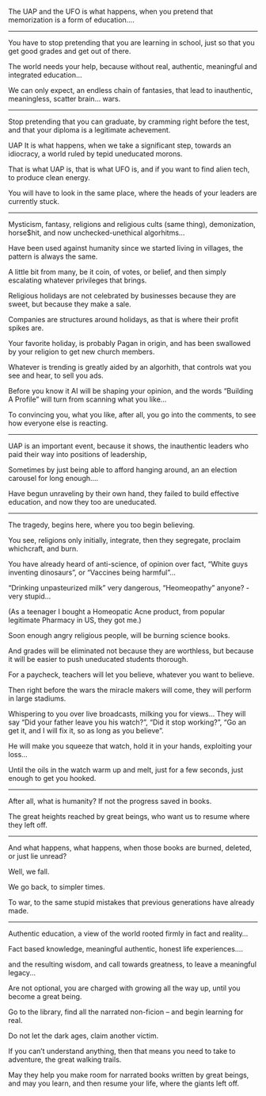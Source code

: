 The UAP and the UFO is what happens,
when you pretend that memorization is a form of education….

---

You have to stop pretending that you are learning in school,
just so that you get good grades and get out of there.

The world needs your help,
because without real, authentic, meaningful and integrated education…

We can only expect, an endless chain of fantasies,
that lead to inauthentic, meaningless, scatter brain... wars.

---

Stop pretending that you can graduate, by cramming right before the test,
and that your diploma is a legitimate achevement.

UAP It is what happens, when we take a significant step,
towards an idiocracy, a world ruled by tepid uneducated morons.

That is what UAP is, that is what UFO is,
and if you want to find alien tech, to produce clean energy.

You will have to look in the same place,
where the heads of your leaders are currently stuck.

---

Mysticism, fantasy, religions and religious cults (same thing),
demonization, horse$hit, and now unchecked-unethical algorhitms…

Have been used against humanity since we started living in villages,
the pattern is always the same.

A little bit from many, be it coin, of votes, or belief,
and then simply escalating whatever privileges that brings.

Religious holidays are not celebrated by businesses because they are sweet,
but because they make a sale.

Companies are structures around holidays,
as that is where their profit spikes are.

Your favorite holiday, is probably Pagan in origin,
and has been swallowed by your religion to get new church members.

Whatever is trending is greatly aided by an algorhith,
that controls wat you see and hear, to sell you ads.

Before you know it AI will be shaping your opinion,
and the words “Building A Profile” will turn from scanning what you like…

To convincing you, what you like, after all, you go into the comments,
to see how everyone else is reacting.

---

UAP is an important event, because it shows,
the inauthentic leaders who paid their way into positions of leadership,

Sometimes by just being able to afford hanging around,
an an election carousel for long enough….

Have begun unraveling by their own hand,
they failed to build effective education, and now they too are uneducated.

---

The tragedy, begins here,
where you too begin believing.

You see, religions only initially, integrate,
then they segregate, proclaim whichcraft, and burn.

You have already heard of anti-science, of opinion over fact,
“White guys inventing dinosaurs”, or “Vaccines being harmful”…

“Drinking unpasteurized milk” very dangerous,
“Heomeopathy” anyone? - very stupid…

(As a teenager I bought a Homeopatic Acne product,
from popular legitimate Pharmacy in US, they got me.)

Soon enough angry religious people,
will be burning science books.

And grades will be eliminated not because they are worthless,
but because it will be easier to push uneducated students thorough.

For a paycheck, teachers will let you believe,
whatever you want to believe.

Then right before the wars the miracle makers will come,
they will perform in large stadiums.

Whispering to you over live broadcasts,
milking you for views…
They will say “Did your father leave you his watch?”,
“Did it stop working?”, “Go an get it, and I will fix it, so as long as you believe”.

He will make you squeeze that watch, hold it in your hands,
exploiting your loss…

Until the oils in the watch warm up and melt,
just for a few seconds, just enough to get you hooked.

---

After all, what is humanity?
If not the progress saved in books.

The great heights reached by great beings,
who want us to resume where they left off.

---

And what happens, what happens,
when those books are burned, deleted, or just lie unread?

Well,
we fall.

We go back,
to simpler times.

To war,
to the same stupid mistakes that previous generations have already made.

---

Authentic education,
a view of the world rooted firmly in fact and reality…

Fact based knowledge,
meaningful authentic, honest life experiences….

and the resulting wisdom,
and call towards greatness, to leave a meaningful legacy...

Are not optional,
you are charged with growing all the way up, until you become a great being.

Go to the library,
find all the narrated non-ficion – and begin learning for real.

Do not let the dark ages,
claim another victim.

If you can’t understand anything,
then that means you need to take to adventure, the great walking trails.

May they help you make room for narrated books written by great beings,
and may you learn, and then resume your life, where the giants left off.
